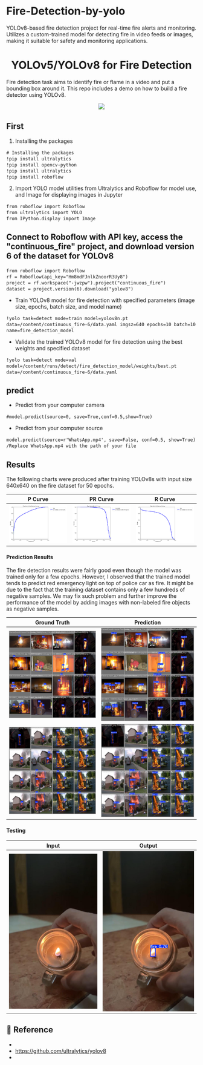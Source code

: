 # Fire-Detection-by-yolo
YOLOv8-based fire detection project for real-time fire alerts and monitoring. Utilizes a custom-trained model for detecting fire in video feeds or images, making it suitable for safety and monitoring applications.



<h1 align="center"><span>YOLOv5/YOLOv8 for Fire Detection</span></h1>

Fire detection task aims to identify fire or flame in a video and put a bounding box around it. This repo includes a demo on how to build a fire detector using YOLOv8. 

<p align="center">
  <img src="runs/detect/RPReplay_Final1730157467.gif" />
</p>

## First
1. Installing the packages
``` shell
# Installing the packages
!pip install ultralytics
!pip install opencv-python
!pip install ultralytics
!pip install roboflow
```

2. Import YOLO model utilities from Ultralytics and Roboflow for model use, and Image for displaying images in Jupyter
``` shell
from roboflow import Roboflow
from ultralytics import YOLO
from IPython.display import Image
```

## Connect to Roboflow with API key, access the "continuous_fire" project, and download version 6 of the dataset for YOLOv8
``` shell
from roboflow import Roboflow
rf = Roboflow(api_key="Hm8mdFJnlkZnoorR3Uy8")
project = rf.workspace("-jwzpw").project("continuous_fire")
dataset = project.version(6).download("yolov8")
```

- Train YOLOv8 model for fire detection with specified parameters (image size, epochs, batch size, and model name)
```
!yolo task=detect mode=train model=yolov8n.pt data=/content/continuous_fire-6/data.yaml imgsz=640 epochs=10 batch=10 name=fire_detection_model
```

- Validate the trained YOLOv8 model for fire detection using the best weights and specified dataset
```
!yolo task=detect mode=val model=/content/runs/detect/fire_detection_model/weights/best.pt data=/content/continuous_fire-6/data.yaml
```

## predict

- Predict from your computer camera
``` shell
#model.predict(source=0, save=True,conf=0.5,show=True)
```


- Predict from your computer source

``` shell
model.predict(source=r'WhatsApp.mp4', save=False, conf=0.5, show=True)    /Replace WhatsApp.mp4 with the path of your file
```


## Results
The following charts were produced after training YOLOv8s with input size 640x640 on the fire dataset for 50 epochs.

| P Curve | PR Curve | R Curve |
| :-: | :-: | :-: |
| ![](runs/detect/fire_detection_model/P_curve.png) | ![](runs/detect/fire_detection_model/PR_curve.png) | ![](runs/detect/fire_detection_model/R_curve.png) |

#### Prediction Results
The fire detection results were fairly good even though the model was trained only for a few epochs. However, I observed that the trained model tends to predict red emergency light on top of police car as fire. It might be due to the fact that the training dataset contains only a few hundreds of negative samples. We may fix such problem and further improve the performance of the model by adding images with non-labeled fire objects as negative samples. 

| Ground Truth | Prediction | 
| :-: | :-: |
| ![](runs/detect/fire_detection_model/val_batch0_labels.jpg) | ![](runs/detect/fire_detection_model/val_batch0_pred.jpg) |
| ![](runs/detect/fire_detection_model/val_batch2_labels.jpg) | ![](runs/detect/fire_detection_model/val_batch2_pred.jpg) | 

#### Testing

| Input | Output | 
| :-: | :-: |
| ![](tests/IMG/img2.jpg) | ![](runs/detect/img/img2.jpg) |

## 🔗 Reference
* 
* https://github.com/ultralytics/yolov8
*
